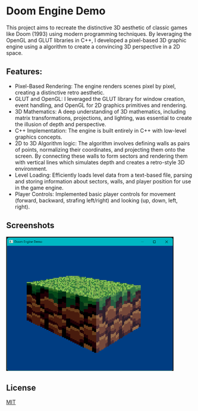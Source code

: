 # Doom Engine Demo
This project aims to recreate the distinctive 3D aesthetic of classic games like Doom (1993) using modern programming techniques. By leveraging the OpenGL and GLUT libraries in C++, I developed a pixel-based 3D graphic engine using a algorithm to create a convincing 3D perspective in a 2D space.

## Features:
+ Pixel-Based Rendering: The engine renders scenes pixel by pixel, creating a distinctive retro aesthetic.
+ GLUT and OpenGL: I leveraged the GLUT library for window creation, event handling, and OpenGL for 2D graphics primitives and rendering.
+ 3D Mathematics: A deep understanding of 3D mathematics, including matrix transformations, projections, and lighting, was essential to create the illusion of depth and perspective.
+ C++ Implementation: The engine is built entirely in C++ with low-level graphics concepts.
+ 2D to 3D Algorithm logic: The algorithm involves defining walls as pairs of points, normalizing their coordinates, and projecting them onto the screen. By connecting these walls to form sectors and rendering them with vertical lines which simulates depth and creates a retro-style 3D environment.
+ Level Loading: Efficiently loads level data from a text-based file, parsing and storing information about sectors, walls, and player position for use in the game engine.
+ Player Controls: Implemented basic player controls for movement (forward, backward, strafing left/right) and looking (up, down, left, right).

## Screenshots
<img src="SS_1.png" width="450">

## License
[MIT](https://choosealicense.com/licenses/mit/)
